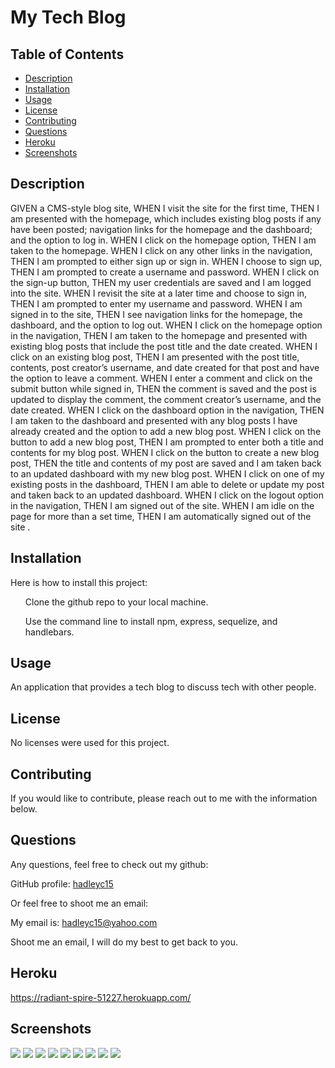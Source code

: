 # My Tech Blog

  ## Table of Contents
  
  * [Description](#description)
  * [Installation](#installation)
  * [Usage](#usage)
  * [License](#license)
  * [Contributing](#contributing)
  * [Questions](#questions)
  * [Heroku](#heroku)
  * [Screenshots](#screenshots)

  ## Description

  GIVEN a CMS-style blog site,
  WHEN I visit the site for the first time,
  THEN I am presented with the homepage, which includes existing blog posts if any have been posted; navigation links for the homepage and the dashboard; and the option to log in.
  WHEN I click on the homepage option,
  THEN I am taken to the homepage.
  WHEN I click on any other links in the navigation,
  THEN I am prompted to either sign up or sign in.
  WHEN I choose to sign up,
  THEN I am prompted to create a username and password.
  WHEN I click on the sign-up button,
  THEN my user credentials are saved and I am logged into the site.
  WHEN I revisit the site at a later time and choose to sign in,
  THEN I am prompted to enter my username and password.
  WHEN I am signed in to the site,
  THEN I see navigation links for the homepage, the dashboard, and the option to log out.
  WHEN I click on the homepage option in the navigation,
  THEN I am taken to the homepage and presented with existing blog posts that include the post title and the date created.
  WHEN I click on an existing blog post,
  THEN I am presented with the post title, contents, post creator’s username, and date created for that post and have the option to leave a comment.
  WHEN I enter a comment and click on the submit button while signed in,
  THEN the comment is saved and the post is updated to display the comment, the comment creator’s username, and the date created.
  WHEN I click on the dashboard option in the navigation,
  THEN I am taken to the dashboard and presented with any blog posts I have already created and the option to add a new blog post.
  WHEN I click on the button to add a new blog post,
  THEN I am prompted to enter both a title and contents for my blog post.
  WHEN I click on the button to create a new blog post,
  THEN the title and contents of my post are saved and I am taken back to an updated dashboard with my new blog post.
  WHEN I click on one of my existing posts in the dashboard,
  THEN I am able to delete or update my post and taken back to an updated dashboard.
  WHEN I click on the logout option in the navigation,
  THEN I am signed out of the site.
  WHEN I am idle on the page for more than a set time,
  THEN I am automatically signed out of the site .

  ## Installation
  
  Here is how to install this project:

  <ul>Clone the github repo to your local machine.</ul>
  <ul>Use the command line to install npm, express, sequelize, and handlebars.</ul>
 
  ## Usage

  An application that provides a tech blog to discuss tech with other people.

  ## License
  
  No licenses were used for this project.

  ## Contributing

  If you would like to contribute, please reach out to me with the information below.
  
  ## Questions

  Any questions, feel free to check out my github:

  GitHub profile: [hadleyc15](https://github.com/hadleyc15)
    
  Or feel free to shoot me an email:
    
  My email is: [hadleyc15@yahoo.com](mailto:hadleyc15@yahoo.com)
    
  Shoot me an email, I will do my best to get back to you.

  ## Heroku

  https://radiant-spire-51227.herokuapp.com/

  ## Screenshots

<img src="/images/Screenshot%20(86).png" />

<img src="/images/Screenshot%20(87).png" />

<img src="/images/Screenshot%20(88).png" />

<img src="/images/Screenshot%20(89).png" />

<img src="/images/Screenshot%20(90).png" />

<img src="/images/Screenshot%20(91).png" />

<img src="/images/Screenshot%20(92).png" />

<img src="/images/Screenshot%20(93).png" />

<img src="/images/Screenshot%20(94).png" />